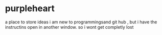 # purpleheart
a place to store ideas
i am new to programmingsand git hub , but i have the instructins open in another window.
so i wont get completly lost
